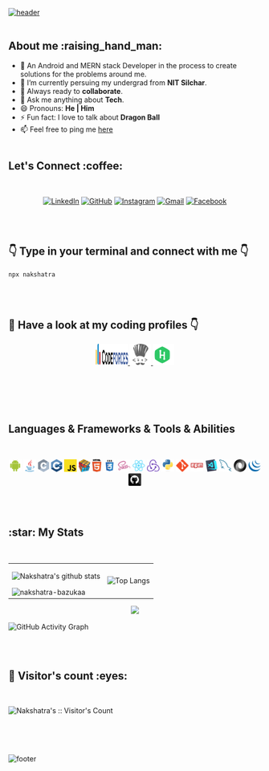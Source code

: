 [![header](https://capsule-render.vercel.app/api?type=wave&color=gradient&height=300&section=header&text=Hey!%20I%20am%20Nakshatra%20Gupta&fontSize=40)](https://nakshatra-bazukaa.github.io/)
<br>
<br>

<h2>About me :raising_hand_man:</h2>

- 🔭 An Android and MERN stack Developer in the process to create solutions for the problems around me.
- 🌱 I’m currently persuing my undergrad from **NIT Silchar**.
- 👯 Always ready to **collaborate**.
- 💬 Ask me anything about **Tech**.
- 😄 Pronouns: **He | Him**
- ⚡ Fun fact: I love to talk about **Dragon Ball**
- 📫 Feel free to ping me <a href="https://www.linkedin.com/in/nakshatra-gupta-0199b9181/" target="_blank">here</a>
  <br/>
  <br/>

<h2> Let's Connect :coffee:</h2>
<br/>

<p align="center">
	<a href="https://www.linkedin.com/in/nakshatra-gupta-0199b9181/"><img src="https://img.icons8.com/bubbles/50/000000/linkedin.png" alt="LinkedIn"/></a>
	<a href="https://github.com/nakshatra-bazukaa/"><img src="https://img.icons8.com/bubbles/50/000000/github.png" alt="GitHub"/></a>
	<a href="https://www.instagram.com/nakshatra_bazukaa/"><img src="https://img.icons8.com/bubbles/50/000000/instagram.png" alt="Instagram"/></a>
	<a href="mailto:nakshatravasugupta@gmail.com@gmail.com"> <img src="https://img.icons8.com/bubbles/50/000000/gmail.png" alt = "Gmail" /></a>
	<a href="https://www.facebook.com/nakshatra.gupta.90/"><img src="https://img.icons8.com/bubbles/50/000000/facebook-new.png" alt="Facebook"/></a>
</p>
<br/> 
<br/>

<h2>👇 Type in your terminal and connect with me 👇</h2>

```bash
npx nakshatra
```
<br/> 
<br/>

<h2>🌱 Have a look at my coding profiles 👇</h2>

<p align="center">
      <a href="https://codeforces.com/profile/bazukaa">
	  <img alt="Codeforces" width="64px" height="42px" src="./svgs/codeforces.svg" />
      </a>
      <a href="https://www.codechef.com/users/bazukaa">
          <img alt="CodeChef" width="42px" src="./svgs/codechef.svg" />
      </a>
      <a href="https://www.hackerrank.com/bazukaa">
          <img alt="Hackerrank" width="42px" src="./svgs/hackerrank.svg" />
      </a>
</p>
<br/>
<br/>
<br/>
<br/>

<h2>Languages & Frameworks & Tools & Abilities</h2>
<br/>

<p align="center">
  <code><img title="Android" height="25" src="./images/android.svg"></code>
  <code><img title="JAVA" height="25" src="./images/java-original.svg"></code>
  <code><img title="C" height="25" src="./images/c.svg"></code>
  <code><img title="C++" height="25" src="./images/cpp.svg"></code>
  <code><img title="Javascript" height="25" src="./images/javascript.svg"></code>
  <code><img title="Problem Solving" height="25" src="./images/problemSolving.png"></code>
  <code><img title="HTML5" height="25" src="./images/html5.svg"></code>
  <code><img title="CSS" height="25" src="./images/css.svg"></code>
  <code><img title="SASS" height="25" src="./images/sass.svg"></code>
  <code><img title="React" height="25" src="./images/react-original.svg"></code>
  <code><img title="Redux" height="25" src="./images/redux.svg"></code>
  <code><img title="Python" height="25" src="./images/python-original.svg"></code>
  <code><img title="Git" height="25" src="./images/git-original.svg"></code>
  <code><img title="NPM" height="25" src="./images/npm.svg"></code>
  <code><img title="Visual Studio Code" height="25" src="./images/vscode.png"></code>
  <code><img title="MySQL" height="25" src="./images/mysql.svg"></code>
  <code><img title="JSON" height="25" src="./images/json.svg"></code>
  <code><img title="JQuery" height="25" src="./images/jquery-original.svg"></code>
  <code><img title="GitHub" height="25" src="./images/github.svg"></code>
</p>
<br>
<br>

<h2>:star: My Stats</h2>
<br/>
<table border="0" cellspacing="0" cellpadding="0">
  <tr>
    <td>
      
![Nakshatra's github stats](https://github-readme-stats.vercel.app/api?username=nakshatra-bazukaa&show_icons=true&include_all_commits=true&line_height=33&count_private=true&theme=nord)

<img style="width: 50%;" align="center" src="https://github-readme-streak-stats.herokuapp.com/?user=nakshatra-bazukaa&theme=nord" alt="nakshatra-bazukaa">

</td>
<td>
      
![Top Langs](https://github-readme-stats.vercel.app/api/top-langs/?username=nakshatra-bazukaa&langs_count=10&&count_private=true&theme=nord)

</td>
  </tr>
</table>

<p align="center"><a href="#">
  <img src="https://github-profile-trophy.vercel.app/?username=nakshatra-bazukaa&margin-w=28&margin-h=15&theme=nord" />
</a></p>

![GitHub Activity Graph](https://activity-graph.herokuapp.com/graph?username=nakshatra-bazukaa&theme=nord)

<!-- <p align="center"><a href="#">
  <img src="https://github-readme-stats.vercel.app/api?username=Muskan-1527&show_icons=true&include_all_commits=true&line_height=33&count_private=true&theme=nord" />
  <img src="https://github-readme-stats.vercel.app/api/top-langs?username=Muskan-1527&langs_count=4&count_private=true&theme=nord" />
</a></p>
<p align="center"><a href="#">
  <img src="https://github-profile-trophy.vercel.app/?username=Muskan-1527&margin-w=28&margin-h=15&theme=nord" />
</a></p> -->
 <br>
 <br>
 
 
<h2>👯 Visitor's count :eyes:</h2>
<br/>

<p><img src="https://profile-counter.glitch.me/{nakshatra-bazukaa}/count.svg" alt="Nakshatra's :: Visitor's Count" /></p>
<br/>
<br/>
<br/>

![footer](https://capsule-render.vercel.app/api?type=wave&color=gradient&height=150&section=footer&text=&fontSize=40)
